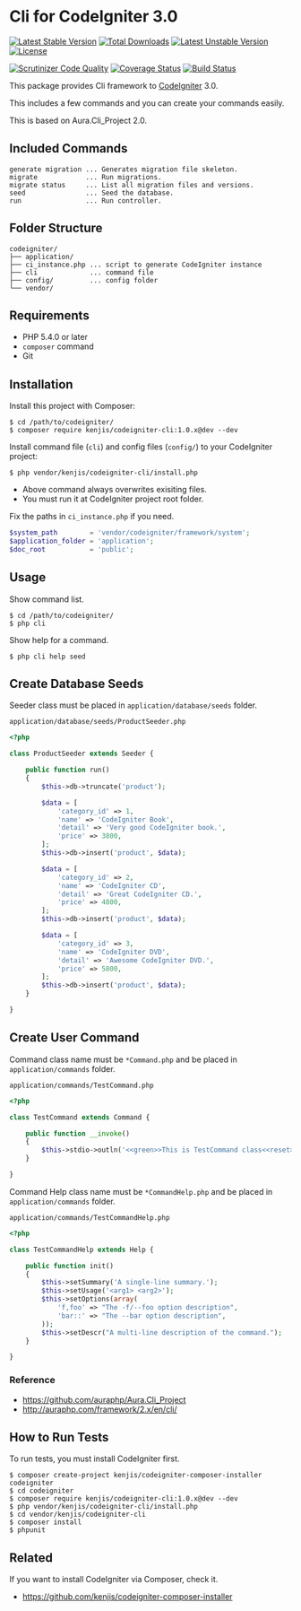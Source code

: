 # Cli for CodeIgniter 3.0

[![Latest Stable Version](https://poser.pugx.org/kenjis/codeigniter-cli/v/stable)](https://packagist.org/packages/kenjis/codeigniter-cli) [![Total Downloads](https://poser.pugx.org/kenjis/codeigniter-cli/downloads)](https://packagist.org/packages/kenjis/codeigniter-cli) [![Latest Unstable Version](https://poser.pugx.org/kenjis/codeigniter-cli/v/unstable)](https://packagist.org/packages/kenjis/codeigniter-cli) [![License](https://poser.pugx.org/kenjis/codeigniter-cli/license)](https://packagist.org/packages/kenjis/codeigniter-cli)

[![Scrutinizer Code Quality](https://scrutinizer-ci.com/g/kenjis/codeigniter-cli/badges/quality-score.png?b=master)](https://scrutinizer-ci.com/g/kenjis/codeigniter-cli/?branch=master)
[![Coverage Status](https://coveralls.io/repos/kenjis/codeigniter-cli/badge.svg?branch=master)](https://coveralls.io/r/kenjis/codeigniter-cli?branch=master)
[![Build Status](https://travis-ci.org/kenjis/codeigniter-cli.svg?branch=master)](https://travis-ci.org/kenjis/codeigniter-cli)

This package provides Cli framework to [CodeIgniter](https://github.com/bcit-ci/CodeIgniter) 3.0.

This includes a few commands and you can create your commands easily.

This is based on Aura.Cli_Project 2.0.

## Included Commands

~~~
generate migration ... Generates migration file skeleton.
migrate            ... Run migrations.
migrate status     ... List all migration files and versions.
seed               ... Seed the database.
run                ... Run controller.
~~~

## Folder Structure

```
codeigniter/
├── application/
├── ci_instance.php ... script to generate CodeIgniter instance
├── cli             ... command file
├── config/         ... config folder
└── vendor/
```

## Requirements

* PHP 5.4.0 or later
* `composer` command
* Git

## Installation

Install this project with Composer:

~~~
$ cd /path/to/codeigniter/
$ composer require kenjis/codeigniter-cli:1.0.x@dev --dev
~~~

Install command file (`cli`) and config files (`config/`) to your CodeIgniter project:

~~~
$ php vendor/kenjis/codeigniter-cli/install.php
~~~

* Above command always overwrites exisiting files.
* You must run it at CodeIgniter project root folder.

Fix the paths in `ci_instance.php` if you need.

~~~php
$system_path        = 'vendor/codeigniter/framework/system';
$application_folder = 'application';
$doc_root           = 'public';
~~~

## Usage

Show command list.

~~~
$ cd /path/to/codeigniter/
$ php cli
~~~

Show help for a command.

~~~
$ php cli help seed
~~~

## Create Database Seeds

Seeder class must be placed in `application/database/seeds` folder.

`application/database/seeds/ProductSeeder.php`
~~~php
<?php

class ProductSeeder extends Seeder {

	public function run()
	{
		$this->db->truncate('product');

		$data = [
			'category_id' => 1,
			'name' => 'CodeIgniter Book',
			'detail' => 'Very good CodeIgniter book.',
			'price' => 3800,
		];
		$this->db->insert('product', $data);

		$data = [
			'category_id' => 2,
			'name' => 'CodeIgniter CD',
			'detail' => 'Great CodeIgniter CD.',
			'price' => 4800,
		];
		$this->db->insert('product', $data);

		$data = [
			'category_id' => 3,
			'name' => 'CodeIgniter DVD',
			'detail' => 'Awesome CodeIgniter DVD.',
			'price' => 5800,
		];
		$this->db->insert('product', $data);
	}

}
~~~

## Create User Command

Command class name must be `*Command.php` and be placed in `application/commands` folder.

`application/commands/TestCommand.php`
~~~php
<?php

class TestCommand extends Command {

	public function __invoke()
	{
		$this->stdio->outln('<<green>>This is TestCommand class<<reset>>');
	}

}
~~~

Command Help class name must be `*CommandHelp.php` and be placed in `application/commands` folder.

`application/commands/TestCommandHelp.php`
~~~php
<?php

class TestCommandHelp extends Help {

	public function init()
	{
		$this->setSummary('A single-line summary.');
		$this->setUsage('<arg1> <arg2>');
		$this->setOptions(array(
			'f,foo' => "The -f/--foo option description",
			'bar::' => "The --bar option description",
		));
		$this->setDescr("A multi-line description of the command.");
	}

}
~~~

### Reference

* https://github.com/auraphp/Aura.Cli_Project
* http://auraphp.com/framework/2.x/en/cli/

## How to Run Tests

To run tests, you must install CodeIgniter first.

~~~
$ composer create-project kenjis/codeigniter-composer-installer codeigniter
$ cd codeigniter
$ composer require kenjis/codeigniter-cli:1.0.x@dev --dev
$ php vendor/kenjis/codeigniter-cli/install.php
$ cd vendor/kenjis/codeigniter-cli
$ composer install
$ phpunit
~~~

## Related

If you want to install CodeIgniter via Composer, check it.

* https://github.com/kenjis/codeigniter-composer-installer
